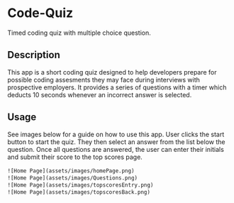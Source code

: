 # Code-Quiz
Timed coding quiz with multiple choice question.

## Description
This app is a short coding quiz designed to help developers prepare for possible coding assesments they may face during interviews with prospective employers. 
It provides a series of questions with a timer which deducts 10 seconds whenever an incorrect answer is selected. 

## Usage

See images below for a guide on how to use this app. User clicks the start button to start the quiz. They then select an answer from the list below the question. Once all questions are answered, the user can enter their initials and submit their score to the top scores page. 

    
    ![Home Page](assets/images/homePage.png)
    ![Home Page](assets/images/Questions.png)
    ![Home Page](assets/images/topscoresEntry.png)
    ![Home Page](assets/images/topscoresBack.png)
